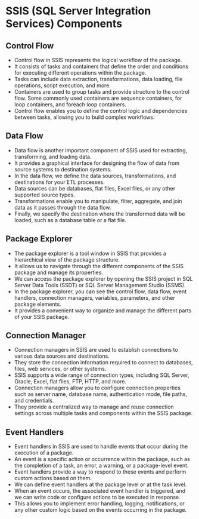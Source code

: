 # SSIS (SQL Server Integration Services) Components 

## Control Flow

* Control flow in SSIS represents the logical workflow of the package. 
* It consists of tasks and containers that define the order and conditions for executing different operations within the package. 
* Tasks can include data extraction, transformations, data loading, file operations, script execution, and more. 
* Containers are used to group tasks and provide structure to the control flow. Some commonly used containers are sequence containers, for loop containers, and foreach loop containers. 
* Control flow enables you to define the control logic and dependencies between tasks, allowing you to build complex workflows.

## Data Flow

* Data flow is another important component of SSIS used for extracting, transforming, and loading data. 
* It provides a graphical interface for designing the flow of data from source systems to destination systems. 
* In the data flow, we define the data sources, transformations, and destinations for your ETL processes. 
* Data sources can be databases, flat files, Excel files, or any other supported source types. 
* Transformations enable you to manipulate, filter, aggregate, and join data as it passes through the data flow. 
* Finally, we specify the destination where the transformed data will be loaded, such as a database table or a flat file.

## Package Explorer

* The package explorer is a tool window in SSIS that provides a hierarchical view of the package structure.
*  It allows us to navigate through the different components of the SSIS package and manage its properties. 
* We can access the package explorer by opening the SSIS project in SQL Server Data Tools (SSDT) or SQL Server Management Studio (SSMS).
*  In the package explorer, you can see the control flow, data flow, event handlers, connection managers, variables, parameters, and other package elements.
*  It provides a convenient way to organize and manage the different parts of your SSIS package.

## Connection Manager

* Connection managers in SSIS are used to establish connections to various data sources and destinations. 
* They store the connection information required to connect to databases, files, web services, or other systems. 
* SSIS supports a wide range of connection types, including SQL Server, Oracle, Excel, flat files, FTP, HTTP, and more.
* Connection managers allow you to configure connection properties such as server name, database name, authentication mode, file paths, and credentials.
* They provide a centralized way to manage and reuse connection settings across multiple tasks and components within the SSIS package.

## Event Handlers

* Event handlers in SSIS are used to handle events that occur during the execution of a package.
* An event is a specific action or occurrence within the package, such as the completion of a task, an error, a warning, or a package-level event. 
* Event handlers provide a way to respond to these events and perform custom actions based on them. 
* We can define event handlers at the package level or at the task level. 
* When an event occurs, the associated event handler is triggered, and we can write code or configure actions to be executed in response. 
* This allows you to implement error handling, logging, notifications, or any other custom logic based on the events occurring in the package.
